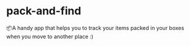 # pack-and-find
📦A handy app that helps you to track your items packed in your boxes when you move to another place :)
